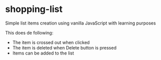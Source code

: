 # shopping-list
Simple list items creation using vanilla JavaScript with learning purposes 

This does de following:

- The item is crossed out when clicked
- The item is deleted when Delete button is pressed
- Items can be added to the list